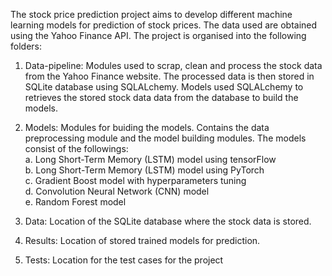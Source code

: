 The stock price prediction project aims to develop different machine learning models for prediction of stock prices. The data used are obtained using the Yahoo Finance API. The project is organised into the following folders:
1. Data-pipeline: Modules used to scrap, clean and process the stock data from the Yahoo Finance website. The processed data is then stored in SQLite database using SQLALchemy. Models used SQLALchemy to retrieves the stored stock data data from the database to build the models.

2. Models: Modules for buiding the models. Contains the data preprocessing module and the model building modules. The models consist of the followings:\
    a. Long Short-Term Memory (LSTM) model using tensorFlow\
    b. Long Short-Term Memory (LSTM) model using PyTorch \
    c. Gradient Boost model with hyperparameters tuning \
    d. Convolution Neural Network (CNN) model \
    e. Random Forest model

3. Data: Location of the SQLite database where the stock data is stored.
4. Results: Location of stored trained models for prediction.
5. Tests: Location for the test cases for the project